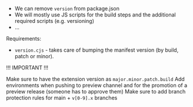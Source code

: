 - We can remove `version` from package.json
- We will mostly use JS scripts for the build steps and the additional required scripts (e.g. versioning)
- ...

Requirements:

- `version.cjs` - takes care of bumping the manifest version (by build, patch or minor).

!!! IMPORTANT !!!

Make sure to have the extension version as `major.minor.patch.build`
Add environments when pushing to preview channel and for the promotion of a preview release
(someone has to approve them)
Make sure to add branch protection rules for main + `v[0-9].x` branches
